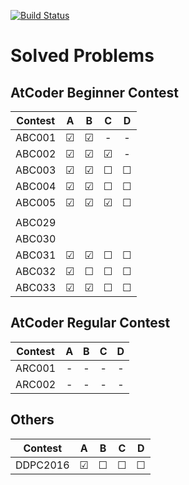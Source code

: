 <!--
# How to use atcoder.sh

``` shellscript:atcoder.sh
./atcoder.sh
```

Input directory name then make directory and change directory automatically.
-->
[![Build Status](https://travis-ci.org/mille-f/atcoder_codes.svg)](https://travis-ci.org/mille-f/atcoder_codes)

# Solved Problems
## AtCoder Beginner Contest

|Contest| A | B | C | D |
|:-----:|:-:|:-:|:-:|:-:|
|ABC001 |&#x2611;|&#x2611;|-|-|
|ABC002 |&#x2611;|&#x2611;|&#x2611;|-|
|ABC003 |&#x2611;|&#x2611;|&#x2610;|&#x2610;|
|ABC004 |&#x2611;|&#x2611;|&#x2610;|&#x2610;|
|ABC005 |&#x2611;|&#x2611;|&#x2611;|&#x2610;|
| | | | | |
|ABC029 |||||
|ABC030 |||||
|ABC031 |&#x2611;|&#x2611;|&#x2610;|&#x2610;|
|ABC032 |&#x2611;|&#x2610;|&#x2610;|&#x2610;|
|ABC033 |&#x2611;|&#x2611;|&#x2610;|&#x2610;|

## AtCoder Regular Contest
|Contest| A | B | C | D |
|:-----:|:-:|:-:|:-:|:-:|
|ARC001 |-|-|-|-|
|ARC002 |-|-|-|-|

## Others

|Contest| A | B | C | D |
|:-----:|:-:|:-:|:-:|:-:|
|DDPC2016|&#x2611;|&#x2610;|&#x2610;|&#x2610;|



